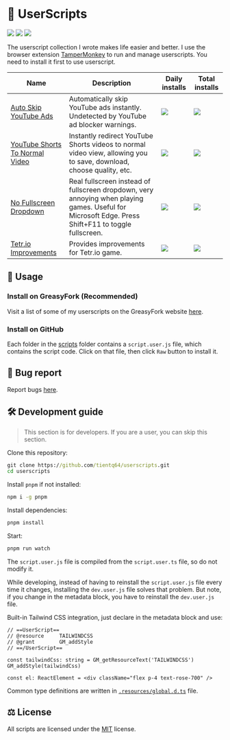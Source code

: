 # 📜 UserScripts

<p>
	<img src="https://img.shields.io/greasyfork/dt/498197">
	<img src="https://img.shields.io/greasyfork/dd/498197">
	<img src="https://img.shields.io/github/license/tientq64/userscripts?color=blue">
</p>

The userscript collection I wrote makes life easier and better. I use the browser extension [TamperMonkey][1] to run and manage userscripts. You need to install it first to use userscript.

<table>
	<thead>
		<tr>
			<th>Name</th>
			<th>Description</th>
			<th>Daily installs</th>
			<th>Total installs</th>
		</tr>
	</thead>
	<tbody>
		<tr>
			<td>
				<a href="https://greasyfork.org/en/scripts/498197-auto-skip-youtube-ads">Auto Skip YouTube Ads</a>
			</td>
			<td>
				Automatically skip YouTube ads instantly. Undetected by YouTube ad blocker warnings.
			</td>
			<td>
				<img src="https://img.shields.io/greasyfork/dd/498197?label">
			</td>
			<td>
				<img src="https://img.shields.io/greasyfork/dt/498197?label">
			</td>
		</tr>
		<tr>
			<td>
				<a href="https://greasyfork.org/en/scripts/504848-youtube-shorts-to-normal-video">YouTube Shorts To Normal Video</a>
			</td>
			<td>
				Instantly redirect YouTube Shorts videos to normal video view, allowing you to save, download, choose quality, etc.
			</td>
			<td>
				<img src="https://img.shields.io/greasyfork/dd/504848?label">
			</td>
			<td>
				<img src="https://img.shields.io/greasyfork/dt/504848?label">
			</td>
		</tr>
		<tr>
			<td>
				<a href="https://greasyfork.org/en/scripts/495945-no-fullscreen-dropdown">No Fullscreen Dropdown</a>
			</td>
			<td>
				Real fullscreen instead of fullscreen dropdown, very annoying when playing games. Useful for Microsoft Edge. Press Shift+F11 to toggle fullscreen.
			</td>
			<td>
				<img src="https://img.shields.io/greasyfork/dd/495945?label">
			</td>
			<td>
				<img src="https://img.shields.io/greasyfork/dt/495945?label">
			</td>
		</tr>
		<tr>
			<td>
				<a href="https://greasyfork.org/en/scripts/495945-no-fullscreen-dropdown">Tetr.io Improvements</a>
			</td>
			<td>
				Provides improvements for Tetr.io game.
			</td>
			<td>
				<img src="https://img.shields.io/greasyfork/dd/525485?label">
			</td>
			<td>
				<img src="https://img.shields.io/greasyfork/dt/525485?label">
			</td>
		</tr>
	</tbody>
</table>

## 📖 Usage

### Install on GreasyFork (Recommended)

Visit a list of some of my userscripts on the GreasyFork website [here][2].

### Install on GitHub

Each folder in the [scripts](./scripts) folder contains a `script.user.js` file, which contains the script code. Click on that file, then click `Raw` button to install it.

## 🐛 Bug report

Report bugs [here](https://github.com/tientq64/userscripts/issues).

## 🛠️ Development guide

> This section is for developers. If you are a user, you can skip this section.

Clone this repository:

```cmd
git clone https://github.com/tientq64/userscripts.git
cd userscripts
```

Install `pnpm` if not installed:

```cmd
npm i -g pnpm
```

Install dependencies:

```cmd
pnpm install
```

Start:

```cmd
pnpm run watch
```

The `script.user.js` file is compiled from the `script.user.ts` file, so do not modify it.

While developing, instead of having to reinstall the `script.user.js` file every time it changes, installing the `dev.user.js` file solves that problem. But note, if you change in the metadata block, you have to reinstall the `dev.user.js` file.

Built-in Tailwind CSS integration, just declare in the metadata block and use:

```tsx
// ==UserScript==
// @resource     TAILWINDCSS
// @grant        GM_addStyle
// ==/UserScript==

const tailwindCss: string = GM_getResourceText('TAILWINDCSS')
GM_addStyle(tailwindCss)

const el: ReactElement = <div className="flex p-4 text-rose-700" />
```

Common type definitions are written in [`.resources/global.d.ts`](.resources/global.d.ts) file.

## ⚖️ License

All scripts are licensed under the [MIT](./LICENSE) license.

[1]: https://www.tampermonkey.net
[2]: https://greasyfork.org/en/users/1306283-tientq64
